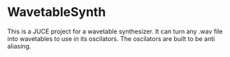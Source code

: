 # WavetableSynth
This is a JUCE project for a wavetable synthesizer. It can turn any .wav file into wavetables to use in its oscilators. The oscilators are built to be anti aliasing.

